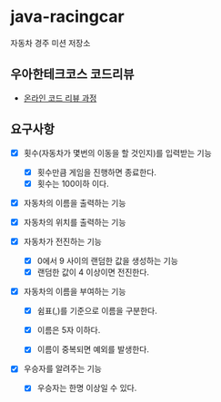 # java-racingcar

자동차 경주 미션 저장소

## 우아한테크코스 코드리뷰

- [온라인 코드 리뷰 과정](https://github.com/woowacourse/woowacourse-docs/blob/master/maincourse/README.md)

## 요구사항

- [x] 횟수(자동차가 몇번의 이동을 할 것인지)를 입력받는 기능
    - [x] 횟수만큼 게임을 진행하면 종료한다.
    - [x] 횟수는 100이하 이다.
- [x] 자동차의 이름을 출력하는 기능
- [x] 자동차의 위치를 출력하는 기능


- [x] 자동차가 전진하는 기능
    - [x] 0에서 9 사이의 랜덤한 값을 생성하는 기능
    - [x] 랜덤한 값이 4 이상이면 전진한다.
- [x] 자동차의 이름을 부여하는 기능
    - [x] 쉼표(,)를 기준으로 이름을 구분한다.
    - [x] 이름은 5자 이하다.
    - [x] 이름이 중복되면 예외를 발생한다.


- [x] 우승자를 알려주는 기능
    - [x] 우승자는 한명 이상일 수 있다.

